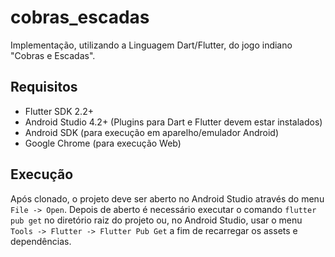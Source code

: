 # cobras_escadas

Implementação, utilizando a Linguagem Dart/Flutter, do jogo indiano "Cobras e Escadas".

## Requisitos

- Flutter SDK 2.2+
- Android Studio 4.2+ (Plugins para Dart e Flutter devem estar instalados)
- Android SDK (para execução em aparelho/emulador Android)
- Google Chrome (para execução Web)

## Execução

Após clonado, o projeto deve ser aberto no Android Studio através do menu ```File -> Open```. Depois de aberto é necessário executar o comando ```flutter pub get``` no diretório raiz do projeto ou, no Android Studio, usar o menu ```Tools -> Flutter -> Flutter Pub Get``` a fim de recarregar os assets e dependências.
